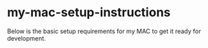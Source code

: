 # my-mac-setup-instructions
Below is the basic setup requirements for my MAC to get it ready for development.
